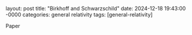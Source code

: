 layout: post
title: "Birkhoff and Schwarzschild"
date: 2024-12-18 19:43:00 -0000
categories: general relativity
tags: [general-relativity]

Paper
